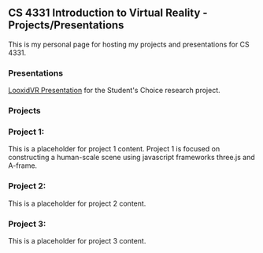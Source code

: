 ## CS 4331 Introduction to Virtual Reality - Projects/Presentations

This is my personal page for hosting my projects and presentations for CS 4331.

### Presentations

[LooxidVR Presentation](http://slides.com/defritz/looxidvr) for the Student's Choice research project.


### Projects

### Project 1:
  This is a placeholder for project 1 content. Project 1 is focused on constructing a human-scale scene using javascript frameworks three.js and A-frame.

### Project 2:
  This is a placeholder for project 2 content.

### Project 3:
  This is a placeholder for project 3 content.
